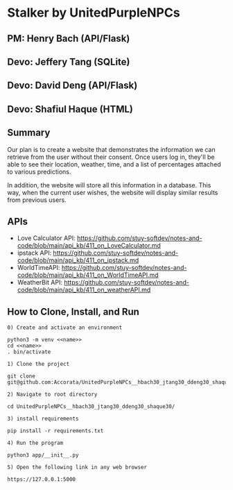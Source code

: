 # Stalker by UnitedPurpleNPCs
## PM: Henry Bach (API/Flask)
## Devo: Jeffery Tang (SQLite)
## Devo: David Deng (API/Flask)
## Devo: Shafiul Haque (HTML)

## Summary

Our plan is to create a website that demonstrates the information we can retrieve from the user without their consent. Once users log in, they'll be able to see their location, weather, time, and a list of percentages attached to various predictions.

In addition, the website will store all this information in a database. This way, when the current user wishes, the website will display similar results from previous users. 

## APIs
- Love Calculator API: https://github.com/stuy-softdev/notes-and-code/blob/main/api_kb/411_on_LoveCalculator.md
- ipstack API: https://github.com/stuy-softdev/notes-and-code/blob/main/api_kb/411_on_ipstack.md
- WorldTimeAPI: https://github.com/stuy-softdev/notes-and-code/blob/main/api_kb/411_on_WorldTimeAPI.md
- WeatherBit API: https://github.com/stuy-softdev/notes-and-code/blob/main/api_kb/411_on_weatherAPI.md

## How to Clone, Install, and Run

`0) Create and activate an environment`
```
python3 -m venv <<name>>
cd <<name>>
. bin/activate
```
`1) Clone the project `
```
git clone git@github.com:Accorata/UnitedPurpleNPCs__hbach30_jtang30_ddeng30_shaque30.git
```

`2) Navigate to root directory`

``` 
cd UnitedPurpleNPCs__hbach30_jtang30_ddeng30_shaque30/
```
`3) install requirements`
```
pip install -r requirements.txt
```
`4) Run the program`

``` 
python3 app/__init__.py
```

`5) Open the following link in any web browser`
```
https://127.0.0.1:5000
